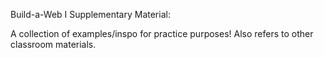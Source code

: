 Build-a-Web I Supplementary Material:

A collection of examples/inspo for practice purposes! Also refers to other classroom materials.
